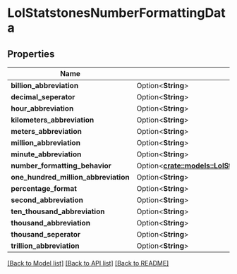 # LolStatstonesNumberFormattingData

## Properties

Name | Type | Description | Notes
------------ | ------------- | ------------- | -------------
**billion_abbreviation** | Option<**String**> |  | [optional]
**decimal_seperator** | Option<**String**> |  | [optional]
**hour_abbreviation** | Option<**String**> |  | [optional]
**kilometers_abbreviation** | Option<**String**> |  | [optional]
**meters_abbreviation** | Option<**String**> |  | [optional]
**million_abbreviation** | Option<**String**> |  | [optional]
**minute_abbreviation** | Option<**String**> |  | [optional]
**number_formatting_behavior** | Option<[**crate::models::LolStatstonesNumberFormattingBehavior**](LolStatstonesNumberFormattingBehavior.md)> |  | [optional]
**one_hundred_million_abbreviation** | Option<**String**> |  | [optional]
**percentage_format** | Option<**String**> |  | [optional]
**second_abbreviation** | Option<**String**> |  | [optional]
**ten_thousand_abbreviation** | Option<**String**> |  | [optional]
**thousand_abbreviation** | Option<**String**> |  | [optional]
**thousand_seperator** | Option<**String**> |  | [optional]
**trillion_abbreviation** | Option<**String**> |  | [optional]

[[Back to Model list]](../README.md#documentation-for-models) [[Back to API list]](../README.md#documentation-for-api-endpoints) [[Back to README]](../README.md)


